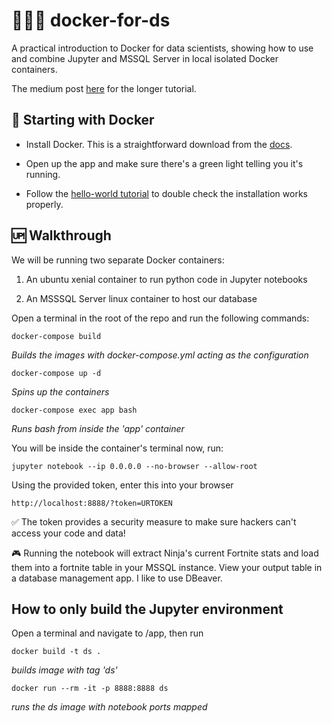 # 👨🏼‍💻 docker-for-ds
A practical introduction to Docker for data scientists, showing how to use and combine Jupyter and MSSQL Server in local isolated Docker containers.

The medium post [here](https://medium.com/applied-data-science/the-full-stack-data-scientist-part-2-a-practical-introduction-to-docker-1ea932c89b57) for the longer tutorial. 


## 🐳 Starting with Docker

- Install Docker. This is a straightforward download from the [docs](https://docs.docker.com/install/).

- Open up the app and make sure there's a green light telling you it's running.

- Follow the [hello-world tutorial](https://docs.docker.com/samples/library/hello-world/) to double check the installation works properly.

## 🆙 Walkthrough

We will be running two separate Docker containers:

1. An ubuntu xenial container to run python code in Jupyter notebooks

2. An MSSSQL Server linux container to host our  database

Open a terminal in the root of the repo and run the following commands:

```docker-compose build```

*Builds the images with docker-compose.yml acting as the configuration*

```docker-compose up -d```

*Spins up the containers*

```docker-compose exec app bash```

*Runs bash from inside the 'app' container*

You will be inside the container's terminal now, run:

```jupyter notebook --ip 0.0.0.0 --no-browser --allow-root```

Using the provided token, enter this into your browser

```http://localhost:8888/?token=URTOKEN```


✅ The token provides a security measure to make sure hackers can't access your code and data!


🎮 Running the notebook will extract Ninja's current Fortnite stats and load them into a fortnite table in your MSSQL instance. View your output table in a database management app. I like to use DBeaver.

## How to only build the Jupyter environment

Open a terminal and navigate to /app, then run

```docker build -t ds . ```

*builds image with tag 'ds'*

```docker run --rm -it -p 8888:8888 ds```

*runs the ds image with notebook ports mapped*